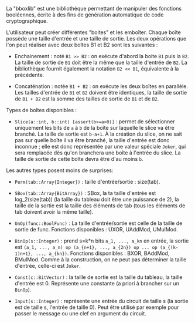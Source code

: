 La "bboxlib" est une bibliothèque permettant de manipuler des fonctions
booléennes, écrite à des fins de génération automatique de code cryptographique.

L'utilisateur peut créer différentes "boites" et les emboîter. Chaque boîte
possède une taille d'entrée et une taille de sortie. Les deux opérations que 
l'on peut réaliser avec deux boîtes B1 et B2 sont les suivantes :

 * Enchainement :  noté `B1 >> B2` : on exécute d'abord la boite `B1` puis la `B2`.
 La taille de sortie de `B1` doit être la même que la taille d'entrée de `B2`. 
 La bibliothèque fournit également la notation `B2 << B1`, équivalente à la 
 précédente.
 
 * Concaténation : notée `B1 + B2` : on exécute les deux boîtes en parallèle. Les
 tailles d'entrée de `B1` et `B2` doivent être identiques, la taille de sortie
 de `B1 + B2` est la somme des tailles de sortie de `B1` et de `B2`.
 
Types de boîtes disponibles :

 * `Slice(a::int, b::int) [assert(b>=a>0)]` :  permet de sélectionner uniquement 
 les bits de `a` à `b` de la boîte sur laquelle le slice va être branché.
 La taille de sortie est `b-a+1`. À la création du slice, on ne sait pas sur
 quelle boîte il va être branché, la taille d'entrée est donc inconnue ; elle
 est donc représentée par une valeur spéciale `Joker`, qui sera remplacée dès
 qu'on branchera une boîte à l'entrée du slice. La taille de sortie de cette boîte
 devra être d'au moins `b`.
 
Les autres types posent moins de surprises:
 
 * `Perm(tab::Array{Integer})` : taille d'entrée/sortie : size(tab).
 
 * `SBox(tab::Array{BitArray})` : SBox, la ta taille d'entrée est log_2(size(tab)) 
 (la taille du tableau doit être une puissance de 2), la taille de la sortie
 est la taille des éléments de tab (tous les éléments de tab doivent avoir
 la même taille).
 
 * `UnOp(func::BoolFunc)` : La taille d'entrée/sortie est celle de 
 la taille de sortie de func. Fonctions disponibles : UXOR, UAddMod, UMulMod.
 
 * `BinOp(s::Integer)` : prend s=k*n bits `a_1, ..., a_kn` en entrée,
 la sortie est 
 `(a_1, ..., a_n) op (a_{n+1}, ..., a_{2n}) op ... op (a_{(k-1)n+1}, ..., a_{kn})`. 
 Fonctions disponibles : BXOR, BAddMod, BMulMod. Comme à la construction, on ne
 peut pas déterminer la taille d'entrée, celle-ci est `Joker`.
 
 * `Const(c::BitVector)` : la taille de sortie est la taille du tableau, la 
 taille d'entrée est 0. Représente une constante (a priori à brancher sur
 un `BinOp`).
 
 * `Input(s::Integer)` : représente une entrée du circuit de taille s (la sortie
 est de taille s, l'entrée de taille 0). Peut être utilisé par exemple pour
 passer le message ou une clef en argument du circuit.
 
